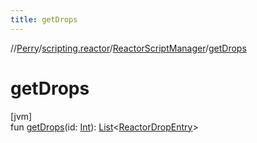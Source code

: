 ```yaml
---
title: getDrops
---
```

//[Perry](../../../index.html)/[scripting.reactor](../index.html)/[ReactorScriptManager](index.html)/[getDrops](get-drops.html)



# getDrops



[jvm]\
fun [getDrops](get-drops.html)(id: [Int](https://kotlinlang.org/api/latest/jvm/stdlib/kotlin/-int/index.html)): [List](https://kotlinlang.org/api/latest/jvm/stdlib/kotlin.collections/-list/index.html)<[ReactorDropEntry](../../server.maps/-reactor-drop-entry/index.html)>




